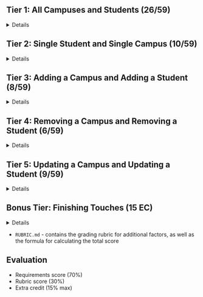 ## Tier 1: All Campuses and Students (26/59)

<details>

### Frontend

#### Campus

  <details>

- [✅] Write a component to display a list of all campuses (at least their names and images)
- [✅] Write a campuses sub-reducer to manage campuses in your Redux store
- [✅] Display the all-campuses component when the url matches `/campuses`

  </details>

#### Students

  <details>

- [✅] Write a component to display a list of all students (at least their names)
- [✅] Write a students sub-reducer to manage students in your Redux store
- [✅] Display the all-students component when the url matches `/students`

  </details>

#### Navbar

  <details>

- [✅] Add a links to the navbar that can be used to navigate to the all-campuses view and the all-students view

  </details>

### Backend

#### Seed

  <details>

- [✅] Write a function which sync's and seeds your database when your application starts

  </details>

#### Campus

  <details>
  
  - [✅] Write a route to serve up all campuses

- Write a `campuses` model with the following information:
  - [✅] name - not empty or null
  - [✅] imageUrl - with a default value
  - [✅] address - not empty or null
  - [✅] description - extremely large text

  </details>

#### Students

  <details>
  
  - [✅] Write a route to serve up all students

- Write a `students` model with the following information:

  - [✅] firstName - not empty or null
  - [✅] lastName - not empty or null
  - [✅] email - not empty or null; must be a valid email
  - [✅] imageUrl - with a default value
  - [✅] gpa - decimal between 0.0 and 4.0

- [✅] Students may be associated with at most one campus. Likewise, campuses may be associated with many students

  </details>

</details>

## Tier 2: Single Student and Single Campus (10/59)

<details>

### Frontend

<details>
  
#### Single Campus
  
  <details>
  
  - Write a component to display a single campus with the following information:
    - [✅] The campus's name, image, address and description
    - [✅] A list of the names of all students in that campus (or a helpful message if it doesn't have any students)
  - [✅] Display the appropriate campus's info when the url matches `/campuses/:campusId`
  - [✅] Clicking on a campus from the campuses view should navigate to show that campus

- [✅] Clicking on the name of a student in the campus view should navigate to show that student in the student view

  </details>

#### Single Students

<details>
  
  - Write a component to display a single student with the following information:
    - [✅] The student's full name, email, image, and gpa
    - [✅] The name of their campus (or a helpful message if they don't have one)
  - [✅] Display the appropriate student when the url matches `/students/:studentId`
  - [✅] Clicking on a student from the students view should navigate to show that student

- [✅] Clicking on the name of a campus in the student view should navigate to show that campus in the campus view

</details>

</details>

### Backend

<details>
  
#### Campus

<details>
  
   - [✅] Write a route to serve up a single student (based on their id), _including that student's campus_
  
</details>

#### Students
  
<details>
  
   - [✅] Write a route to serve up a single campus (based on its id), _including that campuses' students_
  
</details>

</details>
  
</details>
  
</details>

## Tier 3: Adding a Campus and Adding a Student (8/59)

<details>

### Frontend

<details>

#### Campus
  
  <details>
    
- [✅] Write a component to display a form for adding a new campus that contains inputs for _at least_ the name and address.
- [✅] Display this component as part of the campuses view, alongside the list of campuses
    
- Submitting the form with a valid name/address should:
  - [✅] Make an AJAX request that causes the new campus to be persisted in the database
  - [✅] Add the new campus to the list of campuses without needing to refresh the page

  </details>
  
#### Student
  
  <details>
    
 - [✅] Write a component to display a form for adding a new student that contains inputs for _at least_ first name, last name and email
 - [✅] Display this component as part of the students view, alongside the list of students

 - Submitting the form with a valid first name/last name/email should:
   - [✅] Make an AJAX request that causes the new student to be persisted in the database
   - [✅] Add the new student to the list of students without needing to refresh the page
  
  </details>

</details>
  
### Backend
  
<details>
  
#### Campus
  
  <details>
  
  - [✅] Write a route to add a new campus
    
  </details>
  
#### Student
  
  <details>
    
  - [✅] Write a route to add a new student
    
  </details>
  
 
</details>
  
</details>

## Tier 4: Removing a Campus and Removing a Student (6/59)

<details>
  
### Frontend

<details>

 #### Campus
  
  <details>
    
  - [✅] In the campuses view, include an `X` button next to each campus
  - Clicking the `X` button should:

    - [✅] Make an AJAX request that causes that campus to be removed from database
    - [✅] Remove the campus from the list of campuses without needing to refresh the page
    
  </details>
  
 #### Student
  
  <details>
    
  - [✅] In the students view, include an `X` button next to each student
  - Clicking the `X` button should:
  
    - [✅] Make an AJAX request that causes that student to be removed from database
    - [✅] Remove the student from the list of students without needing to refresh the page

  
  </details>


</details>
  
### Backend

<details>
  
  #### Campus
  
  <details>
    
  - [✅] Write a route to remove a campus (based on its id)
    
  </details>
  
  #### Student
  
  <details>
    
  - [✅] Write a route to remove a student (based on their id)
    
  </details>
  
</details>
  
</details>

## Tier 5: Updating a Campus and Updating a Student (9/59)

<details>

### Frontend

<details>

#### Campus
  
  <details>
  
  - [✅] Write a component to display a form updating _at least_ a campus's name and address
  - [✅] Display this component as part of the campus view
    - Submitting the form with valid data should:
  - [✅] Make an AJAX request that causes that campus to be updated in the database
  - [ ] Update the campus in the current view without needing to refresh the page
    - [ ] In the campus view, display an `Unregister` button next to each of its students, which removes the student from the campus (in the database as           well as this view); hint: the student is still in the database but is no longer associated with the campus
    
  </details>

#### Student
  
  <details>
    
  - [✅] Write a component to display a form updating a student
  - [✅] Display this component as part of the student view
   - Submitting the form with valid data should:
  - [✅] Make an AJAX request that causes that student to be updated in the database
  - [ ] Update the student in the current view without needing to refresh the page
    
  </details>

</details>

### Backend

<details>
  
#### Campus
  
<details>
  
- [✅] Write a route to update an existing campus
  
</details>

#### Student
  
<details>
  
- [✅] Write a route to update an existing student
  
</details>  
  
</details>
  
</details>

## Bonus Tier: Finishing Touches (15 EC)

<details>

#### Finishing Touches

<details>

- [ ] If a user attempts to add a new student or campus without a required field, a helpful message should be displayed
- [ ] If a user attempts to access a page that doesn't exist (ex. `/potato`), a helpful "not found" message should be displayed
- [ ] If a user attempts to view a student/campus that doesn't exist, a helpful message should be displayed
- [ ] Whenever a component needs to wait for data to load from the server, a "loading" message should be displayed until the data is available
- [ ] Overall, the app is spectacularly styled and visually stunning

</details>

#### Ordering

<details>

- [ ] Create option for students to be ordered based on lastName on all-students view
- [ ] Create option for students to be ordered based on GPA on all-students view
- [ ] Create option for campuses to be ordered based on number of enrolled students on all-campuses view

</details>

#### Filtering

<details>

- [ ] Create a filter on all-students view to only show students who are not registered to a campus
- [ ] Create a filter on the all-campuses view to only show campuses that do not have any registered students

</details>

#### Seeding & Pagination

<details>

- [ ] Seed 100+ students and 100+ campuses
- [ ] Implement _front-end_ pagination for the students view (e.g. `/students?page=1` renders the first ten students, and `/students?page=2` renders students 11-20)
- [ ] Implement _front-end_ pagination for the campuses view (e.g. `/campuses?page=1` renders the first ten campuses, and `/campuses?page=2` renders campuses 11-20)
- [ ] Implement _back-end_ pagination for students (e.g. `/api/students?page=1` returns the first ten students' data, and `/api/students?page=2` returns students 11-20)
- [ ] Implement _back-end_ pagination for campuses (e.g. `/api/campuses?page=1` returns the first ten campuses' data, and `/api/campuses?page=2` returns campuses 11-20)

</details>
  
</details>

- `RUBRIC.md` - contains the grading rubric for additional factors, as well as the formula for calculating the total score

## Evaluation

- Requirements score (70%)
- Rubric score (30%)
- Extra credit (15% max)
